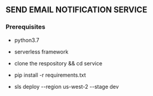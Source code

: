 ## SEND EMAIL NOTIFICATION SERVICE


### Prerequisites
* python3.7
* serverless framework

* clone the respository && cd service
* pip install -r requirements.txt
* sls deploy --region us-west-2 --stage dev
